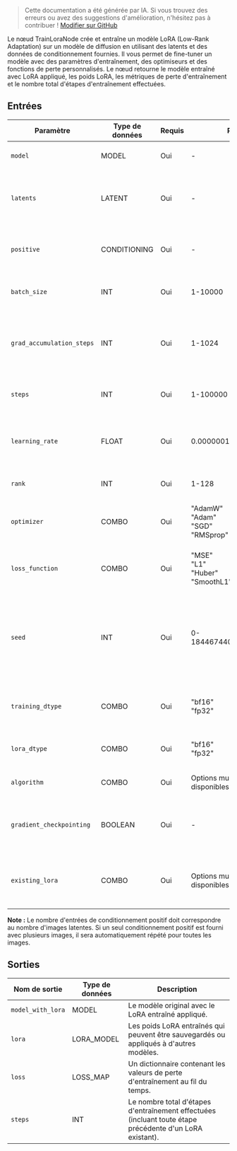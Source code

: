 > Cette documentation a été générée par IA. Si vous trouvez des erreurs ou avez des suggestions d'amélioration, n'hésitez pas à contribuer ! [Modifier sur GitHub](https://github.com/Comfy-Org/embedded-docs/blob/main/comfyui_embedded_docs/docs/TrainLoraNode/fr.md)

Le nœud TrainLoraNode crée et entraîne un modèle LoRA (Low-Rank Adaptation) sur un modèle de diffusion en utilisant des latents et des données de conditionnement fournies. Il vous permet de fine-tuner un modèle avec des paramètres d'entraînement, des optimiseurs et des fonctions de perte personnalisés. Le nœud retourne le modèle entraîné avec LoRA appliqué, les poids LoRA, les métriques de perte d'entraînement et le nombre total d'étapes d'entraînement effectuées.

## Entrées

| Paramètre | Type de données | Requis | Plage | Description |
|-----------|-----------|----------|-------|-------------|
| `model` | MODEL | Oui | - | Le modèle sur lequel entraîner le LoRA. |
| `latents` | LATENT | Oui | - | Les latents à utiliser pour l'entraînement, servent de jeu de données/d'entrée du modèle. |
| `positive` | CONDITIONING | Oui | - | Le conditionnement positif à utiliser pour l'entraînement. |
| `batch_size` | INT | Oui | 1-10000 | La taille de lot à utiliser pour l'entraînement (défaut : 1). |
| `grad_accumulation_steps` | INT | Oui | 1-1024 | Le nombre d'étapes d'accumulation de gradient à utiliser pour l'entraînement (défaut : 1). |
| `steps` | INT | Oui | 1-100000 | Le nombre d'étapes pour entraîner le LoRA (défaut : 16). |
| `learning_rate` | FLOAT | Oui | 0.0000001-1.0 | Le taux d'apprentissage à utiliser pour l'entraînement (défaut : 0.0005). |
| `rank` | INT | Oui | 1-128 | Le rang des couches LoRA (défaut : 8). |
| `optimizer` | COMBO | Oui | "AdamW"<br>"Adam"<br>"SGD"<br>"RMSprop" | L'optimiseur à utiliser pour l'entraînement (défaut : "AdamW"). |
| `loss_function` | COMBO | Oui | "MSE"<br>"L1"<br>"Huber"<br>"SmoothL1" | La fonction de perte à utiliser pour l'entraînement (défaut : "MSE"). |
| `seed` | INT | Oui | 0-18446744073709551615 | La graine à utiliser pour l'entraînement (utilisée dans le générateur pour l'initialisation des poids LoRA et l'échantillonnage du bruit) (défaut : 0). |
| `training_dtype` | COMBO | Oui | "bf16"<br>"fp32" | Le type de données à utiliser pour l'entraînement (défaut : "bf16"). |
| `lora_dtype` | COMBO | Oui | "bf16"<br>"fp32" | Le type de données à utiliser pour le LoRA (défaut : "bf16"). |
| `algorithm` | COMBO | Oui | Options multiples disponibles | L'algorithme à utiliser pour l'entraînement. |
| `gradient_checkpointing` | BOOLEAN | Oui | - | Utiliser le gradient checkpointing pour l'entraînement (défaut : True). |
| `existing_lora` | COMBO | Oui | Options multiples disponibles | Le LoRA existant auquel s'ajouter. Définir sur None pour un nouveau LoRA (défaut : "[None]"). |

**Note :** Le nombre d'entrées de conditionnement positif doit correspondre au nombre d'images latentes. Si un seul conditionnement positif est fourni avec plusieurs images, il sera automatiquement répété pour toutes les images.

## Sorties

| Nom de sortie | Type de données | Description |
|-------------|-----------|-------------|
| `model_with_lora` | MODEL | Le modèle original avec le LoRA entraîné appliqué. |
| `lora` | LORA_MODEL | Les poids LoRA entraînés qui peuvent être sauvegardés ou appliqués à d'autres modèles. |
| `loss` | LOSS_MAP | Un dictionnaire contenant les valeurs de perte d'entraînement au fil du temps. |
| `steps` | INT | Le nombre total d'étapes d'entraînement effectuées (incluant toute étape précédente d'un LoRA existant). |
